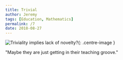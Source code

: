 ```yaml
---
title: Trivial
author: Jeremy
tags: [Education, Mathematics]
permalink: /7
date: 2018-08-27
---
```


![Triviality implies lack of novelty?](https://res.cloudinary.com/dh3hm8pb7/image/upload/c_scale,q_auto:best,w_615/v1535317419/Trivial_New.png){: .centre-image }

"Maybe they are just getting in their teaching groove."